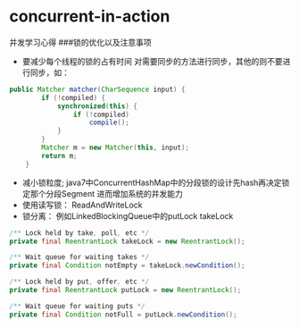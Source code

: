 # concurrent-in-action
并发学习心得
###锁的优化以及注意事项
- 要减少每个线程的锁的占有时间
对需要同步的方法进行同步，其他的则不要进行同步，如：
```java
public Matcher matcher(CharSequence input) {
        if (!compiled) {
            synchronized(this) {
                if (!compiled)
                    compile();
            }
        }
        Matcher m = new Matcher(this, input);
        return m;
    }
```
- 减小锁粒度;
java7中ConcurrentHashMap中的分段锁的设计先hash再决定锁定那个分段Segment
进而增加系统的并发能力
- 使用读写锁： ReadAndWriteLock
- 锁分离： 例如LinkedBlockingQueue中的putLock takeLock
```java
/** Lock held by take, poll, etc */
private final ReentrantLock takeLock = new ReentrantLock();

/** Wait queue for waiting takes */
private final Condition notEmpty = takeLock.newCondition();

/** Lock held by put, offer, etc */
private final ReentrantLock putLock = new ReentrantLock();

/** Wait queue for waiting puts */
private final Condition notFull = putLock.newCondition();
```



